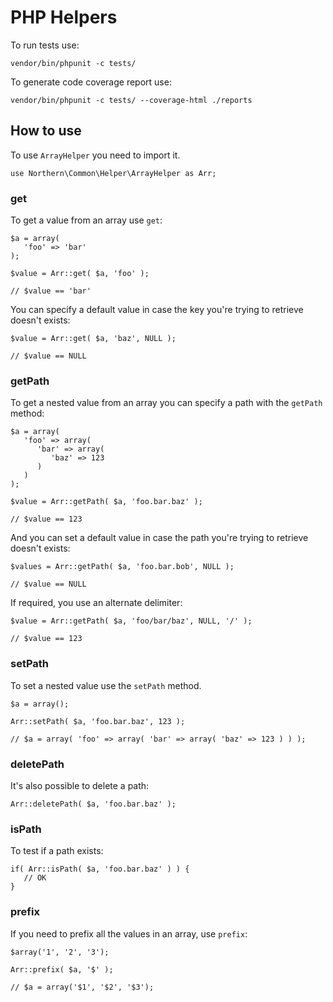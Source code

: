 # PHP Helpers

To run tests use:

    vendor/bin/phpunit -c tests/

To generate code coverage report use:

    vendor/bin/phpunit -c tests/ --coverage-html ./reports


## How to use

To use `ArrayHelper` you need to import it.

    use Northern\Common\Helper\ArrayHelper as Arr;

### get

To get a value from an array use `get`:

    $a = array(
       'foo' => 'bar'
    );

    $value = Arr::get( $a, 'foo' );

    // $value == 'bar'

You can specify a default value in case the key you're trying to retrieve doesn't exists:

    $value = Arr::get( $a, 'baz', NULL );

    // $value == NULL

### getPath

To get a nested value from an array you can specify a path with the `getPath` method:

    $a = array(
       'foo' => array(
          'bar' => array(
             'baz' => 123
          )
       )
    );

    $value = Arr::getPath( $a, 'foo.bar.baz' );

    // $value == 123

And you can set a default value in case the path you're trying to retrieve doesn't exists:

    $values = Arr::getPath( $a, 'foo.bar.bob', NULL );
    
    // $value == NULL
    
If required, you use an alternate delimiter:

    $value = Arr::getPath( $a, 'foo/bar/baz', NULL, '/' );

    // $value == 123

### setPath

To set a nested value use the `setPath` method.

    $a = array();
    
    Arr::setPath( $a, 'foo.bar.baz', 123 );
    
    // $a = array( 'foo' => array( 'bar' => array( 'baz' => 123 ) ) );
    
### deletePath

It's also possible to delete a path:

    Arr::deletePath( $a, 'foo.bar.baz' );
    
### isPath

To test if a path exists:

    if( Arr::isPath( $a, 'foo.bar.baz' ) ) {
       // OK
    }
    
### prefix

If you need to prefix all the values in an array, use `prefix`:

    $array('1', '2', '3');
   
    Arr::prefix( $a, '$' );
   
    // $a = array('$1', '$2', '$3');
    